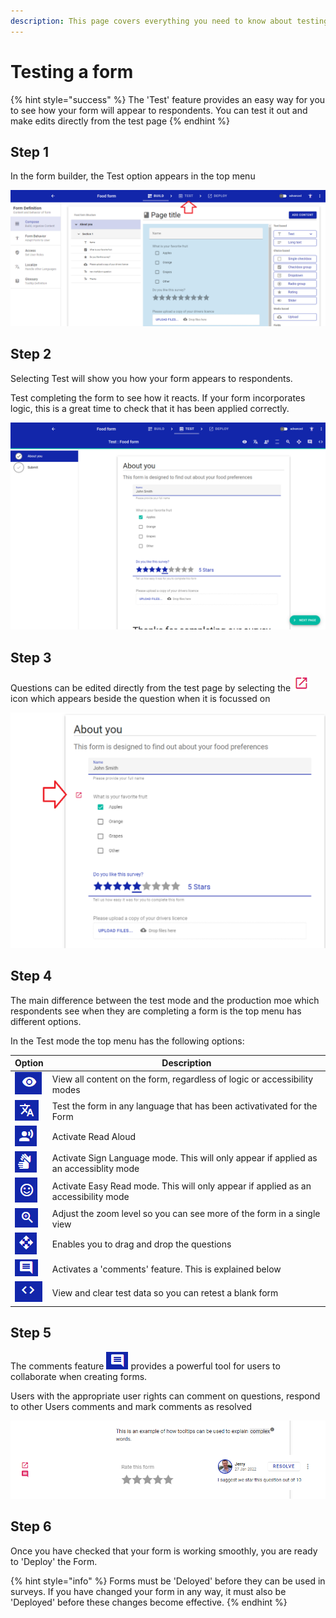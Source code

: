 ```yaml
---
description: This page covers everything you need to know about testing a form
---
```


# Testing a form

{% hint style="success" %}
The 'Test' feature provides an easy way for you to see how your form will appear to respondents. You can test it out and make edits directly from the test page
{% endhint %}

## Step 1

In the form builder, the Test option appears in the top menu

![](<../../.gitbook/assets/image (315).png>)

## Step 2

Selecting Test will show you how your form appears to respondents.

Test completing the form to see how it reacts. If your form incorporates logic, this is a great time to check that it has been applied correctly.

![](<../../.gitbook/assets/image (301).png>)

## Step 3

Questions can be edited directly from the test page by selecting the ![](<../../.gitbook/assets/image (331) (1).png>)icon which appears beside the question when it is focussed on

![](<../../.gitbook/assets/image (329) (1).png>)

## Step 4

The main difference between the test mode and the production moe which respondents see when they are completing a form is the top menu has different options.

In the Test mode the top menu has the following options:

| Option                                                   | Description                                                                           |
| -------------------------------------------------------- | ------------------------------------------------------------------------------------- |
| ![](<../../.gitbook/assets/image (7).png>)               | View all content on the form, regardless of logic or accessibility modes              |
| ![](<../../.gitbook/assets/image (3).png>)               | Test the form in any language that has been activativated for the Form                |
| ![](<../../.gitbook/assets/image (296) (1) (1).png>)     | Activate Read Aloud                                                                   |
| ![](<../../.gitbook/assets/image (2).png>)               | Activate Sign Language mode. This will only appear if applied as an accessiblity mode |
| ![](<../../.gitbook/assets/image (302).png>)             | Activate Easy Read mode. This will only appear if applied as an accessibility mode    |
| ![](<../../.gitbook/assets/image (308).png>)             | Adjust the zoom level so you can see more of the form in a single view                |
| ![](<../../.gitbook/assets/image (306) (1).png>)         | Enables you to drag and drop the questions                                            |
| ![](<../../.gitbook/assets/image (327) (1) (1) (1).png>) | Activates a 'comments' feature. This is explained below                               |
| ![](<../../.gitbook/assets/image (12).png>)              | View and clear test data so you can retest a blank form                               |

## Step 5

The comments feature ![](<../../.gitbook/assets/image (325) (1) (1) (1).png>) provides a powerful tool for users to collaborate when creating forms.

Users with the appropriate user rights can comment on questions, respond to other Users comments and mark comments as resolved

![](<../../.gitbook/assets/image (313) (1).png>)

## Step 6

Once you have checked that your form is working smoothly, you are ready to 'Deploy' the Form.

{% hint style="info" %}
Forms must be 'Deloyed' before they can be used in surveys. If you have changed your form in any way, it must also be 'Deployed' before these changes become effective.
{% endhint %}
